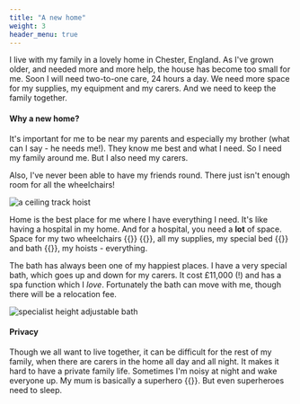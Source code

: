 ```yaml
---
title: "A new home"
weight: 3
header_menu: true
---
```


I live with my family in a lovely home in Chester, England. As I've grown older,
and needed more and more help, the house has become too small for me. Soon I
will need two-to-one care, 24 hours a day. We need more space for my supplies,
my equipment and my carers. And we need to keep the family together.

#### Why a new home?

It's important for me to be near my parents and especially my brother (what can
I say - he needs me!). They know me best and what I need. So I need my family
around me. But I also need my carers.

Also, I've never been able to have my friends round. There just isn't enough
room for all the wheelchairs!

![a ceiling track hoist](images/track-hoist.jpg)

Home is the best place for me where I have everything I need. It's like having a
hospital in my home. And for a hospital, you need a **lot** of space. Space for
my two wheelchairs&nbsp;{{<icon class="fa fa-wheelchair">}}
{{<icon class="fa fa-wheelchair-alt">}}, all my supplies, my special
bed&nbsp;{{<icon class="fa fa-bed">}} and
bath&nbsp;{{<icon class="fa fa-bath">}}, my hoists - everything.

The bath has always been one of my happiest places. I have a very special bath,
which goes up and down for my carers. It cost £11,000 (!) and has a spa function
which I *love*. Fortunately the bath can move with me, though there will be a
relocation fee.

![specialist height adjustable bath](images/astor-bannerman-bath.jpg)

#### Privacy

Though we all want to live together, it can be difficult for the rest of my
family, when there are carers in the home all day and all night. It makes it
hard to have a private family life. Sometimes I'm noisy at night and wake
everyone up. My mum is basically a superhero&nbsp;{{<icon class="fa fa-superpowers">}}.
But even superheroes need to sleep.
